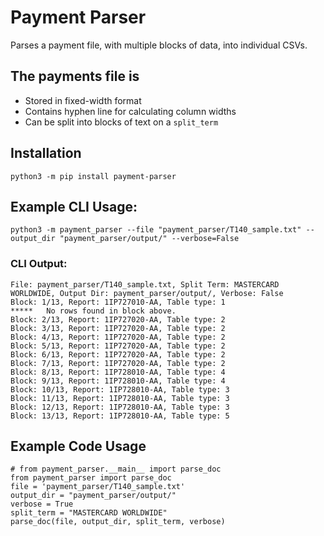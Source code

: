 # Payment Parser  
Parses a payment file, with multiple blocks of data, into individual CSVs.  
  
## The payments file is
- Stored in fixed-width format  
- Contains hyphen line for calculating column widths  
- Can be split into blocks of text on a `split_term`  

## Installation
```text
python3 -m pip install payment-parser
```

## Example CLI Usage:
```text
python3 -m payment_parser --file "payment_parser/T140_sample.txt" --output_dir "payment_parser/output/" --verbose=False
```  
  
  
### CLI Output:  
```text
File: payment_parser/T140_sample.txt, Split Term: MASTERCARD WORLDWIDE, Output Dir: payment_parser/output/, Verbose: False
Block: 1/13, Report: 1IP727010-AA, Table type: 1
*****   No rows found in block above.
Block: 2/13, Report: 1IP727020-AA, Table type: 2
Block: 3/13, Report: 1IP727020-AA, Table type: 2
Block: 4/13, Report: 1IP727020-AA, Table type: 2
Block: 5/13, Report: 1IP727020-AA, Table type: 2
Block: 6/13, Report: 1IP727020-AA, Table type: 2
Block: 7/13, Report: 1IP727020-AA, Table type: 2
Block: 8/13, Report: 1IP728010-AA, Table type: 4
Block: 9/13, Report: 1IP728010-AA, Table type: 4
Block: 10/13, Report: 1IP728010-AA, Table type: 3
Block: 11/13, Report: 1IP728010-AA, Table type: 3
Block: 12/13, Report: 1IP728010-AA, Table type: 3
Block: 13/13, Report: 1IP728010-AA, Table type: 5
```  

## Example Code Usage
```Python3
# from payment_parser.__main__ import parse_doc
from payment_parser import parse_doc
file = 'payment_parser/T140_sample.txt'
output_dir = "payment_parser/output/"
verbose = True
split_term = "MASTERCARD WORLDWIDE"
parse_doc(file, output_dir, split_term, verbose)
```